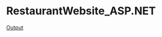# RestaurantWebsite_ASP.NET

[Output](https://shaleenjha.github.io/RestaurantWebsite_ASP.NET/RES_Updated_with_Images/index.html)
